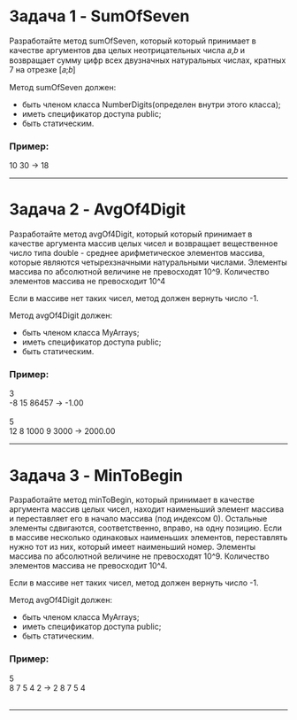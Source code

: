 # Задача 1 - SumOfSeven 

Разработайте метод sumOfSeven, который который принимает в качестве аргументов два целых неотрицательных числа 𝑎,𝑏 и возвращает сумму цифр всех двузначных натуральных числах, кратных 7 на отрезке [𝑎;𝑏]

Метод sumOfSeven должен:
* быть членом класса NumberDigits(определен внутри этого класса);
* иметь спецификатор доступа public;
* быть статическим.

### Пример:

10 30 -> 18

---


# Задача 2 - AvgOf4Digit

Разработайте метод avgOf4Digit, который который принимает в качестве аргумента массив целых чисел и возвращает вещественное число типа double - среднее арифметическое элементов массива, которые являются четырехзначными натуральными числами. Элементы массива по абсолютной величине не превосходят 10^9. Количество элементов массива не превосходит 10^4

Если в массиве нет таких чисел, метод должен вернуть число -1.

Метод avgOf4Digit должен:

* быть членом класса MyArrays;
* иметь спецификатор доступа public;
* быть статическим.

### Пример: 

3<br> -8 15 86457 -> -1.00<br><br>
5<br>12 8 1000 9 3000 -> 2000.00

---

# Задача 3 - MinToBegin

Разработайте метод minToBegin, который принимает в качестве аргумента массив целых чисел, находит наименьший элемент массива и переставляет его в начало массива (под индексом 0). Остальные элементы сдвигаются, соответственно, вправо, на одну позицию. Если в массиве несколько одинаковых наименьших элементов, переставлять нужно тот из них, который имеет наименьший номер. Элементы массива по абсолютной величине не превосходят 10^9. Количество элементов массива не превосходит 10^4.

Если в массиве нет таких чисел, метод должен вернуть число -1.

Метод avgOf4Digit должен:

* быть членом класса MyArrays;
* иметь спецификатор доступа public;
* быть статическим.

### Пример: 

5<br> 8 7 5 4 2 -> 2 8 7 5 4 <br><br>

---
